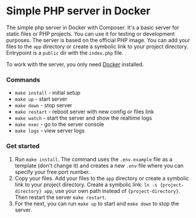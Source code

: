 # Simple PHP server in Docker

The simple php server in Docker with Composer.
It's a basic server for static files or PHP projects. You can use it for testing or development purposes. The server is based on the official PHP image. You can add your files to the `app` directory or create a symbolic link to your project directory.
Entrypoint is a `public` dir with the `index.php` file.

To work with the server, you only need [Docker](https://docs.docker.com/get-started/get-docker/) installed.

### Commands

- `make install` - initial setup
- `make up` - start server
- `make down` - stop server
- `make restart` - reboot server with new config or files link
- `make watch` - start the server and show the realtime logs
- `make exec` - go to the server console
- `make logs` - view server logs

### Get started

1. Run `make install`. The command uses the `.env.example` file as a template (don't change it) and creates a new `.env` file where you can specify your free port number.
2. Copy your files. Add your files to the `app` directory or create a symbolic link to your project directory. Create a symbolic link: `ln -s {project-directory} app`, use your own path instead of `{project-directory}`. Then restart the server `make restart`.
3. For the next, you can run `make up` to start and `make down` to stop the server.